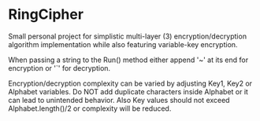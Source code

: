 # RingCipher
Small personal project for simplistic multi-layer (3) encryption/decryption algorithm implementation while also featuring variable-key encryption.

When passing a string to the Run() method either append '~' at its end for encryption or '`' for decryption.

Encryption/decryption complexity can be varied by adjusting Key1, Key2 or Alphabet variables. Do NOT add duplicate characters inside Alphabet or it can lead to unintended behavior. Also Key values should not exceed Alphabet.length()/2 or complexity will be reduced.
